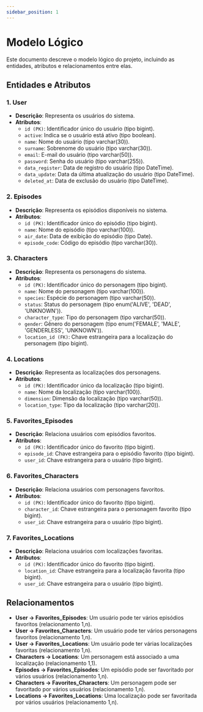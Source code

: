 ```yaml
---
sidebar_position: 1
---
```


# Modelo Lógico

Este documento descreve o modelo lógico do projeto, incluindo as entidades, atributos e relacionamentos entre elas.

## Entidades e Atributos

### 1. User
- **Descrição**: Representa os usuários do sistema.
- **Atributos**:
  - `id (PK)`: Identificador único do usuário (tipo bigint).
  - `active`: Indica se o usuário está ativo (tipo boolean).
  - `name`: Nome do usuário (tipo varchar(30)).
  - `surname`: Sobrenome do usuário (tipo varchar(30)).
  - `email`: E-mail do usuário (tipo varchar(50)).
  - `password`: Senha do usuário (tipo varchar(255)).
  - `data_register`: Data de registro do usuário (tipo DateTime).
  - `data_update`: Data da última atualização do usuário (tipo DateTime).
  - `deleted_at`: Data de exclusão do usuário (tipo DateTime).

### 2. Episodes
- **Descrição**: Representa os episódios disponíveis no sistema.
- **Atributos**:
  - `id (PK)`: Identificador único do episódio (tipo bigint).
  - `name`: Nome do episódio (tipo varchar(100)).
  - `air_date`: Data de exibição do episódio (tipo Date).
  - `episode_code`: Código do episódio (tipo varchar(30)).

### 3. Characters
- **Descrição**: Representa os personagens do sistema.
- **Atributos**:
  - `id (PK)`: Identificador único do personagem (tipo bigint).
  - `name`: Nome do personagem (tipo varchar(100)).
  - `species`: Espécie do personagem (tipo varchar(50)).
  - `status`: Status do personagem (tipo enum('ALIVE', 'DEAD', 'UNKNOWN')).
  - `character_type`: Tipo do personagem (tipo varchar(50)).
  - `gender`: Gênero do personagem (tipo enum('FEMALE', 'MALE', 'GENDERLESS', 'UNKNOWN')).
  - `location_id (FK)`: Chave estrangeira para a localização do personagem (tipo bigint).

### 4. Locations
- **Descrição**: Representa as localizações dos personagens.
- **Atributos**:
  - `id (PK)`: Identificador único da localização (tipo bigint).
  - `name`: Nome da localização (tipo varchar(100)).
  - `dimension`: Dimensão da localização (tipo varchar(50)).
  - `location_type`: Tipo da localização (tipo varchar(20)).

### 5. Favorites_Episodes
- **Descrição**: Relaciona usuários com episódios favoritos.
- **Atributos**:
  - `id (PK)`: Identificador único do favorito (tipo bigint).
  - `episode_id`: Chave estrangeira para o episódio favorito (tipo bigint).
  - `user_id`: Chave estrangeira para o usuário (tipo bigint).

### 6. Favorites_Characters
- **Descrição**: Relaciona usuários com personagens favoritos.
- **Atributos**:
  - `id (PK)`: Identificador único do favorito (tipo bigint).
  - `character_id`: Chave estrangeira para o personagem favorito (tipo bigint).
  - `user_id`: Chave estrangeira para o usuário (tipo bigint).

### 7. Favorites_Locations
- **Descrição**: Relaciona usuários com localizações favoritas.
- **Atributos**:
  - `id (PK)`: Identificador único do favorito (tipo bigint).
  - `location_id`: Chave estrangeira para a localização favorita (tipo bigint).
  - `user_id`: Chave estrangeira para o usuário (tipo bigint).

## Relacionamentos

- **User → Favorites_Episodes**: Um usuário pode ter vários episódios favoritos (relacionamento 1,n).
- **User → Favorites_Characters**: Um usuário pode ter vários personagens favoritos (relacionamento 1,n).
- **User → Favorites_Locations**: Um usuário pode ter várias localizações favoritas (relacionamento 1,n).
- **Characters → Locations**: Um personagem está associado a uma localização (relacionamento 1,1).
- **Episodes → Favorites_Episodes**: Um episódio pode ser favoritado por vários usuários (relacionamento 1,n).
- **Characters → Favorites_Characters**: Um personagem pode ser favoritado por vários usuários (relacionamento 1,n).
- **Locations → Favorites_Locations**: Uma localização pode ser favoritada por vários usuários (relacionamento 1,n).
